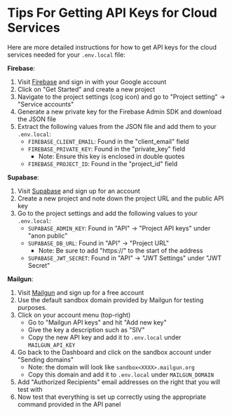 # Tips For Getting API Keys for Cloud Services

Here are more detailed instructions for how to get API keys for the cloud services needed for your `.env.local` file:

**Firebase**:

1.  Visit [Firebase](https://firebase.google.com/) and sign in with your Google account
2.  Click on "Get Started" and create a new project
3.  Navigate to the project settings (cog icon) and go to "Project setting" -> "Service accounts"
4.  Generate a new private key for the Firebase Admin SDK and download the JSON file
5.  Extract the following values from the JSON file and add them to your `.env.local`:
    - `FIREBASE_CLIENT_EMAIL`: Found in the "client_email" field
    - `FIREBASE_PRIVATE_KEY`: Found in the "private_key" field
      - Note: Ensure this key is enclosed in double quotes
    - `FIREBASE_PROJECT_ID`: Found in the "project_id" field

**Supabase**:

1.  Visit [Supabase](https://supabase.com/) and sign up for an account
2.  Create a new project and note down the project URL and the public API key
3.  Go to the project settings and add the following values to your `.env.local`:
    - `SUPABASE_ADMIN_KEY`: Found in "API" -> "Project API keys" under "anon public"
    - `SUPABASE_DB_URL`: Found in "API" -> "Project URL"
      - Note: Be sure to add "https://" to the start of the address
    - `SUPABASE_JWT_SECRET`: Found in "API" -> "JWT Settings" under "JWT Secret"

**Mailgun**:

1.  Visit [Mailgun](https://mailgun.com/) and sign up for a free account
2.  Use the default sandbox domain provided by Mailgun for testing purposes.
3.  Click on your account menu (top-right)
    - Go to "Mailgun API keys" and hit "Add new key"
    - Give the key a description such as "SIV"
    - Copy the new API key and add it to `.env.local` under `MAILGUN_API_KEY`
4.  Go back to the Dashboard and click on the sandbox account under "Sending domains"
    - Note: the domain will look like `sandbox<XXXX>.mailgun.org`
    - Copy this domain and add it to `.env.local` under `MAILGUN_DOMAIN`
5.  Add "Authorized Recipients" email addresses on the right that you will test with
6.  Now test that everything is set up correctly using the appropriate command provided in the API panel
